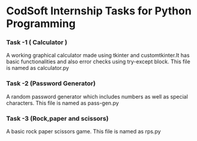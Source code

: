 # CodSoft Internship Tasks for Python Programming
### Task -1 ( Calculator )
A working graphical calculator made using tkinter and customtkinter.It has basic functionalities and also error checks using try-except block.
This file is named as calculator.py

### Task -2 (Password Generator)
A random password generator which includes numbers as well as special characters.
This file is named as pass-gen.py

### Task -3 (Rock,paper and scissors)
A basic rock paper scissors game.
This file is named as rps.py
